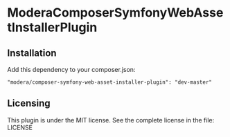 # ModeraComposerSymfonyWebAssetInstallerPlugin

## Installation

Add this dependency to your composer.json:

    "modera/composer-symfony-web-asset-installer-plugin": "dev-master"

## Licensing

This plugin is under the MIT license. See the complete license in the file:
LICENSE